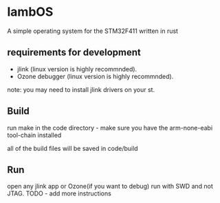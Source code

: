 # lambOS
A simple operating system for the STM32F411 written in rust

## requirements for development
- jlink (linux version is highly recommnded).
- Ozone debugger (linux version is highly recommnded).

note: you may need to install jlink drivers on your st.

## Build
run make in the code directory - make sure you have the arm-none-eabi tool-chain installed

all of the build files will be saved in code/build

## Run 
open any jlink app or Ozone(if you want to debug) 
run with SWD and not JTAG.
TODO - add more instructions
